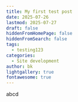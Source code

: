 ```yaml
---
title: My first test post
date: 2025-07-26
lastmod: 2025-07-27
draft: false
hiddenFromHomePage: false
hiddenFromSearch: false
tags:
  - testing123
categories:
  - Site development
author: bk
lightgallery: true
fontawesome: true
---
```

abcd